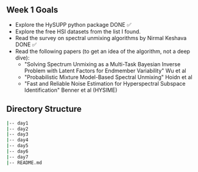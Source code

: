 ## Week 1 Goals
- Explore the HySUPP python package                                                                                                DONE ✅
- Explore the free HSI datasets from the list I found.
- Read the survey on spectral unmixing algorithms by Nirmal Keshava                                                                DONE ✅
- Read the following papers (to get an idea of the algorithm, not a deep dive):
  - "Solving Spectrum Unmixing as a Multi-Task Bayesian Inverse Problem with Latent Factors for Endmember Variability" Wu et al
  - "Probabilistic Mixture Model-Based Spectral Unmixing" Hoidn et al
  - "Fast and Reliable Noise Estimation for Hyperspectral Subspace Identification" Benner et al (HYSIME)

## Directory Structure
```bash
|-- day1
|-- day2
|-- day3
|-- day4
|-- day5
|-- day6
|-- day7
|-- README.md
```
